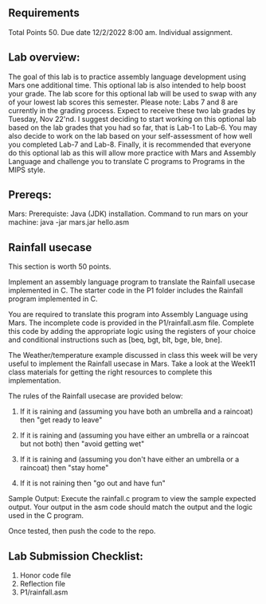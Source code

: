 ## Requirements
Total Points 50. Due date 12/2/2022 8:00 am. 
Individual assignment. 

## Lab overview:
The goal of this lab is to practice assembly language development using Mars one additional time. This optional lab is also intended to help boost your grade. The lab score for this optional lab will be used to swap with any of your lowest lab scores this semester. Please note: Labs 7 and 8 are currently in the grading process. Expect to receive these two lab grades by Tuesday, Nov 22'nd. I suggest deciding to start working on this optional lab based on the lab grades that you had so far, that is Lab-1 to Lab-6. You may also decide to work on the lab based on your self-assessment of how well you completed Lab-7 and Lab-8. Finally, it is recommended that everyone do this optional lab as this will allow more practice with Mars and Assembly Language and challenge you to translate C programs to Programs in the MIPS style.
  
## Prereqs:
Mars: 
Prerequiste: Java (JDK) installation.
Command to run mars on your machine:
java -jar mars.jar hello.asm


## Rainfall usecase
This section is worth 50 points.

Implement an assembly language program to translate the Rainfall usecase implemented in C. The starter code in the P1 folder includes the Rainfall program implemented in C. 

You are required to translate this program into Assembly Language using Mars. The incomplete code is provided in the P1/rainfall.asm file. Complete this code by adding the appropriate logic using the registers of your choice and conditional instructions such as [beq, bgt, blt, bge, ble, bne].

The Weather/temperature example discussed in class this week will be very useful to implement the Rainfall usecase in Mars. Take a look at the Week11 class materials for getting the right resources to complete this implementation.  

The rules of the Rainfall usecase are provided below:

1) If it is raining and (assuming you have both an umbrella and a raincoat) then "get ready to leave"

2) If it is raining and (assuming you have either an umbrella or a raincoat but not both) then "avoid getting wet"

3) If it is raining and (assuming you don't have either an umbrella or a raincoat) then "stay home"

4) If it is not raining then "go out and have fun"

Sample Output:
Execute the rainfall.c program to view the sample expected output. Your output in the asm code should match the output and the logic used in the C program. 

Once tested, then push the code to the repo. 

## Lab Submission Checklist:
1) Honor code file
2) Reflection file
3) P1/rainfall.asm 
